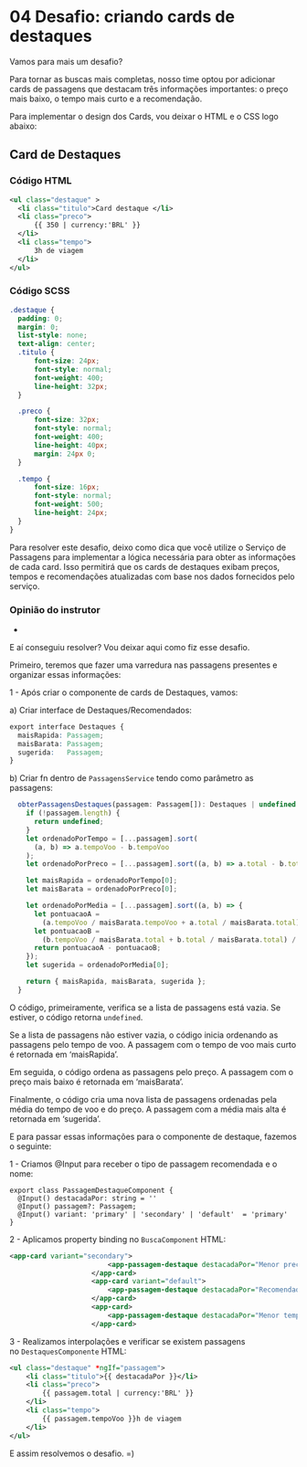 # 04 Desafio: criando cards de destaques

Vamos para mais um desafio?

Para tornar as buscas mais completas, nosso time optou por adicionar cards de passagens que destacam três informações importantes: o preço mais baixo, o tempo mais curto e a recomendação.

Para implementar o design dos Cards, vou deixar o HTML e o CSS logo abaixo:

## Card de Destaques

### Código HTML

```xml
<ul class="destaque" >
  <li class="titulo">Card destaque </li>
  <li class="preco">
      {{ 350 | currency:'BRL' }}
  </li>
  <li class="tempo">
      3h de viagem
  </li>
</ul>
```

### Código SCSS

```css
.destaque {
  padding: 0;
  margin: 0;
  list-style: none;
  text-align: center;
  .titulo {
      font-size: 24px;
      font-style: normal;
      font-weight: 400;
      line-height: 32px;
  }

  .preco {
      font-size: 32px;
      font-style: normal;
      font-weight: 400;
      line-height: 40px;
      margin: 24px 0;
  }

  .tempo {
      font-size: 16px;
      font-style: normal;
      font-weight: 500;
      line-height: 24px;
  }
}
```

Para resolver este desafio, deixo como dica que você utilize o Serviço de Passagens para implementar a lógica necessária para obter as informações de cada card. Isso permitirá que os cards de destaques exibam preços, tempos e recomendações atualizadas com base nos dados fornecidos pelo serviço.

### Opinião do instrutor

- [](https://cursos.alura.com.br/suggestions/new/angular-buscando-filtrando-exibindo-dados-api/139452/opinion)

E aí conseguiu resolver? Vou deixar aqui como fiz esse desafio.

Primeiro, teremos que fazer uma varredura nas passagens presentes e organizar essas informações:

1 - Após criar o componente de cards de Destaques, vamos:

a) Criar interface de Destaques/Recomendados:

```css
export interface Destaques {
  maisRapida: Passagem;
  maisBarata: Passagem;
  sugerida:   Passagem;
}
```

b) Criar fn dentro de `PassagensService` tendo como parâmetro as passagens:

```javascript
  obterPassagensDestaques(passagem: Passagem[]): Destaques | undefined {
    if (!passagem.length) {
      return undefined;
    }
    let ordenadoPorTempo = [...passagem].sort(
      (a, b) => a.tempoVoo - b.tempoVoo
    );
    let ordenadoPorPreco = [...passagem].sort((a, b) => a.total - b.total);

    let maisRapida = ordenadoPorTempo[0];
    let maisBarata = ordenadoPorPreco[0];

    let ordenadoPorMedia = [...passagem].sort((a, b) => {
      let pontuacaoA =
        (a.tempoVoo / maisBarata.tempoVoo + a.total / maisBarata.total) / 2;
      let pontuacaoB =
        (b.tempoVoo / maisBarata.total + b.total / maisBarata.total) / 2;
      return pontuacaoA - pontuacaoB;
    });
    let sugerida = ordenadoPorMedia[0];

    return { maisRapida, maisBarata, sugerida };
  }
```

O código, primeiramente, verifica se a lista de passagens está vazia. Se estiver, o código retorna `undefined`.

Se a lista de passagens não estiver vazia, o código inicia ordenando as passagens pelo tempo de voo. A passagem com o tempo de voo mais curto é retornada em ‘maisRapida’.

Em seguida, o código ordena as passagens pelo preço. A passagem com o preço mais baixo é retornada em ‘maisBarata’.

Finalmente, o código cria uma nova lista de passagens ordenadas pela média do tempo de voo e do preço. A passagem com a média mais alta é retornada em ‘sugerida’.

E para passar essas informações para o componente de destaque, fazemos o seguinte:

1 - Criamos @Input para receber o tipo de passagem recomendada e o nome:

```less
export class PassagemDestaqueComponent {
  @Input() destacadaPor: string = ''
  @Input() passagem?: Passagem;
  @Input() variant: 'primary' | 'secondary' | 'default'  = 'primary'
}
```

2 - Aplicamos property binding no `BuscaComponent` HTML:

```xml
<app-card variant="secondary">
                        <app-passagem-destaque destacadaPor="Menor preço" [passagem]="destaques?.maisBarata"/>
                    </app-card>
                    <app-card variant="default">
                        <app-passagem-destaque destacadaPor="Recomendado" [passagem]="destaques?.sugerida"/>
                    </app-card>
                    <app-card>
                        <app-passagem-destaque destacadaPor="Menor tempo" [passagem]="destaques?.maisRapida"/>
                    </app-card>
```

3 - Realizamos interpolações e verificar se existem passagens no `DestaquesComponente` HTML:

```xml
<ul class="destaque" *ngIf="passagem">
    <li class="titulo">{{ destacadaPor }}</li>
    <li class="preco">
        {{ passagem.total | currency:'BRL' }}
    </li>
    <li class="tempo">
        {{ passagem.tempoVoo }}h de viagem
    </li>
</ul>
```

E assim resolvemos o desafio. =)
